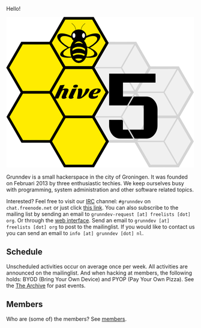 Hello!

<p><img class="pure-img w60 c" src="images/logo.png" alt="Hive5 logo"/></p>

Grunndev is a small hackerspace in the city of Groningen. It was founded on
Februari 2013 by three enthusiastic techies. We keep ourselves busy with
programming, system administration and other software related topics.

Interested? Feel free to visit our [IRC][1] channel: `#grunndev` on
`chat.freenode.net` or just click
[this link][2]. You can also subscribe to the mailing list by sending an email
to `grunndev-request [at] freelists [dot] org`. Or through the [web interface][3].
Send an email to `grunndev [at] freelists [dot] org` to post to the mailinglist.
If you would like to contact us you can send an email to
`info [at] grunndev [dot] nl`.

[1]: http://www.irchelp.org/irchelp/irctutorial.html
[2]: chat.freenode.net#grunndev
[3]: http://www.freelists.org/list/grunndev


Schedule
--------

Unscheduled activities occur on average once per week. All activities are
announced on the mailinglist. And when hacking at members, the following holds:
BYOD (Bring Your Own Device) and PYOP (Pay Your Own Pizza). See the
[The Archive]({{url}}/archive.html) for past events.


Members
-------

Who are (some of) the members? See [members]({{url}}/members.html).
